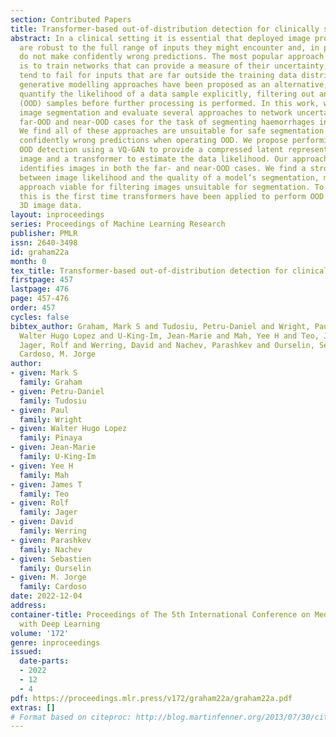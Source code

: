 ```yaml
---
section: Contributed Papers
title: Transformer-based out-of-distribution detection for clinically safe segmentation
abstract: In a clinical setting it is essential that deployed image processing systems
  are robust to the full range of inputs they might encounter and, in particular,
  do not make confidently wrong predictions. The most popular approach to safe processing
  is to train networks that can provide a measure of their uncertainty, but these
  tend to fail for inputs that are far outside the training data distribution. Recently,
  generative modelling approaches have been proposed as an alternative; these can
  quantify the likelihood of a data sample explicitly, filtering out any out-of-distribution
  (OOD) samples before further processing is performed. In this work, we focus on
  image segmentation and evaluate several approaches to network uncertainty in the
  far-OOD and near-OOD cases for the task of segmenting haemorrhages in head CTs.
  We find all of these approaches are unsuitable for safe segmentation as they provide
  confidently wrong predictions when operating OOD. We propose performing full 3D
  OOD detection using a VQ-GAN to provide a compressed latent representation of the
  image and a transformer to estimate the data likelihood. Our approach successfully
  identifies images in both the far- and near-OOD cases. We find a strong relationship
  between image likelihood and the quality of a model’s segmentation, making this
  approach viable for filtering images unsuitable for segmentation. To our knowledge,
  this is the first time transformers have been applied to perform OOD detection on
  3D image data.
layout: inproceedings
series: Proceedings of Machine Learning Research
publisher: PMLR
issn: 2640-3498
id: graham22a
month: 0
tex_title: Transformer-based out-of-distribution detection for clinically safe segmentation
firstpage: 457
lastpage: 476
page: 457-476
order: 457
cycles: false
bibtex_author: Graham, Mark S and Tudosiu, Petru-Daniel and Wright, Paul and Pinaya,
  Walter Hugo Lopez and U-King-Im, Jean-Marie and Mah, Yee H and Teo, James T and
  Jager, Rolf and Werring, David and Nachev, Parashkev and Ourselin, Sebastien and
  Cardoso, M. Jorge
author:
- given: Mark S
  family: Graham
- given: Petru-Daniel
  family: Tudosiu
- given: Paul
  family: Wright
- given: Walter Hugo Lopez
  family: Pinaya
- given: Jean-Marie
  family: U-King-Im
- given: Yee H
  family: Mah
- given: James T
  family: Teo
- given: Rolf
  family: Jager
- given: David
  family: Werring
- given: Parashkev
  family: Nachev
- given: Sebastien
  family: Ourselin
- given: M. Jorge
  family: Cardoso
date: 2022-12-04
address:
container-title: Proceedings of The 5th International Conference on Medical Imaging
  with Deep Learning
volume: '172'
genre: inproceedings
issued:
  date-parts:
  - 2022
  - 12
  - 4
pdf: https://proceedings.mlr.press/v172/graham22a/graham22a.pdf
extras: []
# Format based on citeproc: http://blog.martinfenner.org/2013/07/30/citeproc-yaml-for-bibliographies/
---
```

